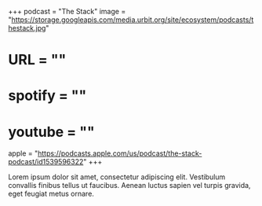 +++
podcast = "The Stack"
image = "https://storage.googleapis.com/media.urbit.org/site/ecosystem/podcasts/thestack.jpg"
# URL = ""
# spotify = ""
# youtube = ""
apple = "https://podcasts.apple.com/us/podcast/the-stack-podcast/id1539596322"
+++

Lorem ipsum dolor sit amet, consectetur adipiscing elit. Vestibulum convallis finibus tellus ut faucibus. Aenean luctus sapien vel turpis gravida, eget feugiat metus ornare.
